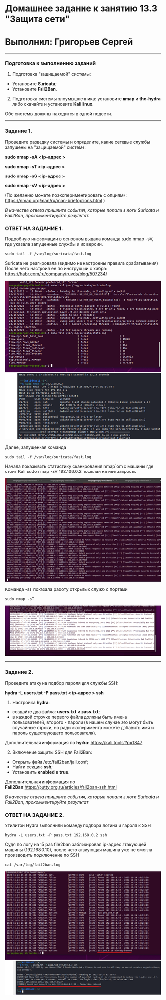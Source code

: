 # Домашнее задание к занятию 13.3 "Защита сети"
# Выполнил: Григорьев Сергей
 
------

### Подготовка к выполнению заданий

1. Подготовка "защищаемой" системы:

- Установите **Suricata**;
- Установите **Fail2Ban**.

2. Подготовка системы злоумышленника: установите **nmap** и **thc-hydra** либо скачайте и установите **Kali linux**.

Обе системы должны находится в одной подсети.

------

### Задание 1.

Проведите разведку системы и определите, какие сетевые службы запущены на "защищаемой" системе:

**sudo nmap -sA < ip-адрес >**

**sudo nmap -sT < ip-адрес >**

**sudo nmap -sS < ip-адрес >**

**sudo nmap -sV < ip-адрес >**

(По желанию можете поэкспериментировать с опциями: https://nmap.org/man/ru/man-briefoptions.html )


*В качестве ответа пришлите события, которые попали в логи Suricata и Fail2Ban, прокомментируйте результат.*


  ### ОТВЕТ НА ЗАДАНИЕ 1.

Подробную информации в основном выдала команда sudo nmap -sV, где указала запущенные службы и их версии.
```
sudo tail -f /var/log/suricata/fast.log
```
Suricata не реагировала (видимо не настроены правила срабатывания)
После чего настроил ее по инструкции с хабра: https://habr.com/ru/company/ruvds/blog/507234/

![Alt text](https://github.com/greeksergius/homework/blob/main/13-3-SurricataFile2Ban/nmap1.png) 
![Alt text](https://github.com/greeksergius/homework/blob/main/13-3-SurricataFile2Ban/Nmapservices.png) 

Далее, запущенная команда
```
sudo tail -f /var/log/suricata/fast.log
```
Начала показывать статистику сканирования nmap`om с машины где стоит Kali sudo nmap -sV 192.168.0.2 посылая на нее запросы.

![Alt text](https://github.com/greeksergius/homework/blob/main/13-3-SurricataFile2Ban/suricatasee.png) 

Команда -sT показала работу открытых служб с портами
```
sudo nmap -sT
```

![Alt text](https://github.com/greeksergius/homework/blob/main/13-3-SurricataFile2Ban/suricatava.png) 



------

### Задание 2.

Проведите атаку на подбор пароля для службы SSH:

**hydra -L users.txt -P pass.txt < ip-адрес > ssh**

1. Настройка **hydra**: 
 
 - создайте два файла: **users.txt** и **pass.txt**;
 - в каждой строчке первого файла должны быть имена пользователей, второго - пароли (в нашем случае это могут быть случайные строки, но ради эксперимента можете добавить имя и пароль существующего пользователя).

Дополнительная информация по **hydra**: https://kali.tools/?p=1847

2. Включение защиты SSH для Fail2Ban:

-  Открыть файл /etc/fail2ban/jail.conf;
-  Найти секцию **ssh**;
-  Установить **enabled**  в **true**.

Дополнительная информация по **Fail2Ban**:https://putty.org.ru/articles/fail2ban-ssh.html


*В качестве ответа пришлите события, которые попали в логи Suricata и Fail2Ban, прокомментируйте результат*


  ### ОТВЕТ НА ЗАДАНИЕ 2.
Утилитой Hydra выполнили команду подбора логина и пароля к SSH
```
hydra -L users.txt -P pass.txt 192.168.0.2 ssh
```
Судя по логу на 15 раз file2ban заблокировал ip-адрес атакующей машины (192.168.0.10), после чего атакующая машина уже не смогла производить подключение по SSH
```
cat /var/log/fail2ban.log
```

![Alt text](https://github.com/greeksergius/homework/blob/main/13-3-SurricataFile2Ban/file2banHOST.png) 
![Alt text](https://github.com/greeksergius/homework/blob/main/13-3-SurricataFile2Ban/file2banKali.png) 

